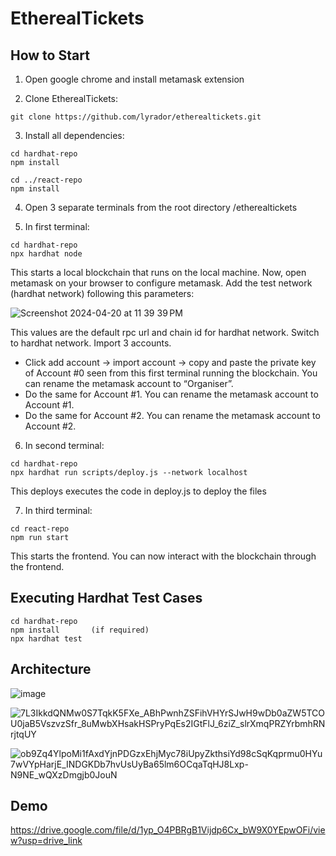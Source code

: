 # EtherealTickets

## How to Start
1. Open google chrome and install metamask extension
   
2. Clone EtherealTickets:
```
git clone https://github.com/lyrador/etherealtickets.git
```

3. Install all dependencies:
```
cd hardhat-repo
npm install
```
```
cd ../react-repo
npm install
```

4. Open 3 separate terminals from the root directory /etherealtickets
   
5. In first terminal:
```
cd hardhat-repo
npx hardhat node
```
This starts a local blockchain that runs on the local machine. 
Now, open metamask on your browser to configure metamask.
Add the test network (hardhat network) following this parameters:

![Screenshot 2024-04-20 at 11 39 39 PM](https://github.com/lyrador/etherealtickets/assets/65401176/cb79037d-9a1b-4e73-928d-cee66706fe0d)

This values are the default rpc url and chain id for hardhat network.
Switch to hardhat network.
Import 3 accounts.
- Click add account -> import account -> copy and paste the private key of Account #0 seen from this first terminal running the blockchain. You can rename the metamask account to “Organiser”.
- Do the same for Account #1. You can rename the metamask account to Account #1.
- Do the same for Account #2. You can rename the metamask account to Account #2.

6. In second terminal:
```
cd hardhat-repo
npx hardhat run scripts/deploy.js --network localhost
```
This deploys executes the code in deploy.js to deploy the files

7. In third terminal:
```
cd react-repo
npm run start
```
This starts the frontend. You can now interact with the blockchain through the frontend.




 ## Executing Hardhat Test Cases
 ```
cd hardhat-repo
npm install       (if required)
npx hardhat test
```



 ## Architecture

![image](https://github.com/lyrador/etherealtickets/assets/65401176/9b04a917-acf6-4911-9abf-4680a135504b)



![7L3IkkdQNMw0S7TqkK5FXe_ABhPwnhZSFihVHYrSJwH9wDb0aZW5TCOU0jaB5VszvzSfr_8uMwbXHsakHSPryPqEs2IGtFlJ_6ziZ_slrXmqPRZYrbmhRNrjtqUY](https://github.com/lyrador/etherealtickets/assets/65401176/a65ce9b4-2025-49c5-b5a5-5590642ca35c)



![ob9Zq4YlpoMi1fAxdYjnPDGzxEhjMyc78iUpyZkthsiYd98cSqKqprmu0HYu7wVYpHarjE_INDGKDb7hvUsUyBa65lm6OCqaTqHJ8Lxp-N9NE_wQXzDmgjb0JouN](https://github.com/lyrador/etherealtickets/assets/65401176/4684dec3-e04d-4d7c-a4f2-1cb24f4a6dcf)




 ## Demo
 https://drive.google.com/file/d/1yp_O4PBRgB1Vijdp6Cx_bW9X0YEpwOFi/view?usp=drive_link

